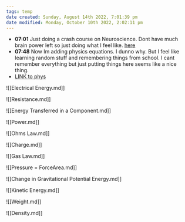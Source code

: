 ```yaml
---
tags: temp
date created: Sunday, August 14th 2022, 7:01:39 pm
date modified: Monday, October 10th 2022, 2:02:11 pm
---
```

- **07:01** Just doing a crash course on Neuroscience. Dont have much brain power left so just doing what I feel like. [here](https://www.youtube.com/watch?v=qPix_X-9t7E&list=PLOA0aRJ90NxuIgOC9YGRUT4Y-CsP12bsS&index=1)
- **07:48** Now Im adding physics equations. I dunno why. But I feel like learning random stuff and remembering things from school. I cant remember everything but just putting things here seems like a nice thing.
- [LINK to phys](https://landgreen.github.io/physics/)

![[Electrical Energy.md]]

![[Resistance.md]]

![[Energy Transferred in a Component.md]]

![[Power.md]]

![[Ohms Law.md]]

![[Charge.md]]

![[Gas Law.md]]

![[Pressure = ForceArea.md]]

![[Change in Gravitational Potential Energy.md]]

![[Kinetic Energy.md]]

![[Weight.md]]

![[Density.md]]



